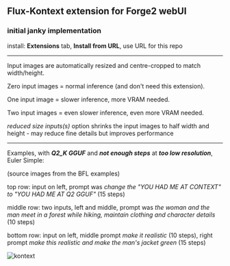 ## Flux-Kontext extension for Forge2 webUI ##
### initial janky implementation ###

install:
**Extensions** tab, **Install from URL**, use URL for this repo

---
Input images are automatically resized and centre-cropped to match width/height.

Zero input images = normal inference (and don't need this extension).

One input image = slower inference, more VRAM needed.

Two input images = even slower inference, even more VRAM needed.

*reduced size inputs(s)* option shrinks the input images to half width and height - may reduce fine details but improves performance

---
Examples, with ***Q2_K GGUF*** and ***not enough steps*** at ***too low resolution***, Euler Simple:

(source images from the BFL examples)

top row: input on left, prompt was *change the "YOU HAD ME AT CONTEXT" to "YOU HAD ME AT Q2 GGUF"* (15 steps)

middle row: two inputs, left and middle, prompt was *the woman and the man meet in a forest while hiking, maintain clothing and character details* (10 steps)

bottom row: input on left, middle prompt *make it realistic* (10 steps), right prompt *make this realistic and make the man's jacket green* (15 steps)

![kontext](https://github.com/user-attachments/assets/67f58f56-efec-4581-be10-b897c1ace3c6)
